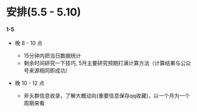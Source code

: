 # 安排(5.5 - 5.10)

#### 1-5

- 晚 8 - 10 点
  - 15分钟内把当日数据统计
  - 剩余时间研究一下技巧, 5月主要研究预期打满计算方法（计算结果与公众号来源相同即成功）

- 晚 10 - 12 点
  - 斧头群信息收录，了解大概动向(重要信息保存qq收藏)，以一个月为一个周期来看